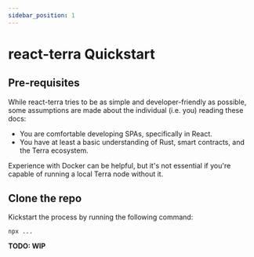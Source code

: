 ```yaml
---
sidebar_position: 1
---
```


# react-terra Quickstart

## Pre-requisites

While react-terra tries to be as simple and developer-friendly as possible, some 
assumptions are made about the individual (i.e. you) reading these docs:

- You are comfortable developing SPAs, specifically in React.
- You have at least a basic understanding of Rust, smart contracts, and the 
  Terra ecosystem.

Experience with Docker can be helpful, but it's not essential if you're 
capable of running a local Terra node without it.

## Clone the repo

Kickstart the process by running the following command:

```shell
npx ...
```

**TODO: WIP**
